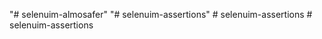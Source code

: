 "# selenuim-almosafer" 
"# selenuim-assertions" 
#   s e l e n u i m - a s s e r t i o n s  
 # selenuim-assertions
